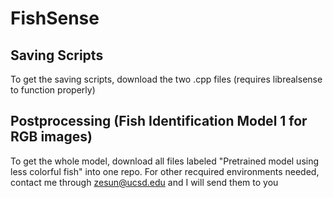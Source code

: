 # FishSense

## Saving Scripts
To get the saving scripts, download the two .cpp files (requires librealsense to function properly)

## Postprocessing (Fish Identification Model 1 for RGB images)
To get the whole model, download all files labeled "Pretrained model using less colorful fish" into one repo.
For other recquired environments needed, contact me through zesun@ucsd.edu and I will send them to you
